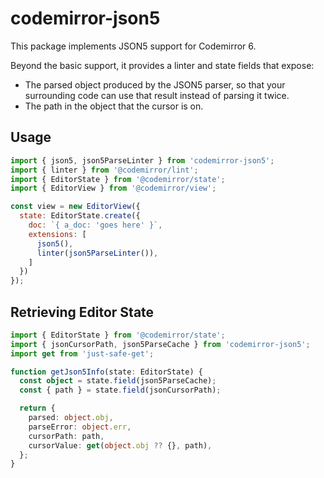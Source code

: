 # codemirror-json5

This package implements JSON5 support for Codemirror 6.

Beyond the basic support, it provides a linter and state fields that expose:

- The parsed object produced by the JSON5 parser, so that your surrounding code can use that result instead of parsing it twice.
- The path in the object that the cursor is on.

## Usage

```javascript
import { json5, json5ParseLinter } from 'codemirror-json5';
import { linter } from '@codemirror/lint';
import { EditorState } from '@codemirror/state';
import { EditorView } from '@codemirror/view';

const view = new EditorView({
  state: EditorState.create({
    doc: `{ a_doc: 'goes here' }`,
    extensions: [
      json5(),
      linter(json5ParseLinter()),
    ]
  })
});
```

## Retrieving Editor State

```typescript
import { EditorState } from '@codemirror/state';
import { jsonCursorPath, json5ParseCache } from 'codemirror-json5';
import get from 'just-safe-get';

function getJson5Info(state: EditorState) {
  const object = state.field(json5ParseCache);
  const { path } = state.field(jsonCursorPath);

  return {
    parsed: object.obj,
    parseError: object.err,
    cursorPath: path,
    cursorValue: get(object.obj ?? {}, path),
  };
}
```
